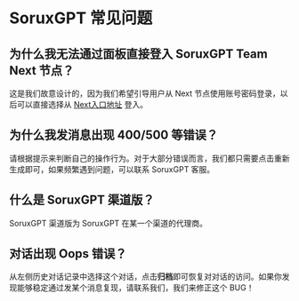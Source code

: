 # SoruxGPT 常见问题

## 为什么我无法通过面板直接登入 SoruxGPT Team Next 节点？

这是我们故意设计的，因为我们希望引导用户从 Next 节点使用账号密码登录，以后可以直接选择从 [Next入口地址](https://chat.soruxgpt.com) 登入。

## 为什么我发消息出现 400/500 等错误？

请根据提示来判断自己的操作行为。对于大部分错误而言，我们都只需要点击重新生成即可，如果频繁遇到问题，可以联系 SoruxGPT 客服。

## 什么是 SoruxGPT 渠道版？

SoruxGPT 渠道版为 SoruxGPT 在某一个渠道的代理商。

## 对话出现 Oops 错误？

从左侧历史对话记录中选择这个对话，点击**归档**即可恢复对对话的访问。如果你发现能够稳定通过发某个消息复现，请联系我们，我们来修正这个 BUG！

